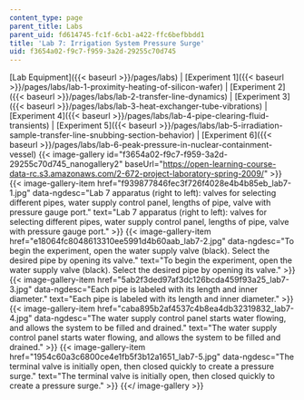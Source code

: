 ```yaml
---
content_type: page
parent_title: Labs
parent_uid: fd614745-fc1f-6cb1-a422-ffc6befbbdd1
title: 'Lab 7: Irrigation System Pressure Surge'
uid: f3654a02-f9c7-f959-3a2d-29255c70d745
---
```


[Lab Equipment]({{< baseurl >}}/pages/labs) | [Experiment 1]({{< baseurl >}}/pages/labs/lab-1-proximity-heating-of-silicon-wafer) | [Experiment 2]({{< baseurl >}}/pages/labs/lab-2-transfer-line-dynamics) | [Experiment 3]({{< baseurl >}}/pages/labs/lab-3-heat-exchanger-tube-vibrations) | [Experiment 4]({{< baseurl >}}/pages/labs/lab-4-pipe-clearing-fluid-transients) | [Experiment 5]({{< baseurl >}}/pages/labs/lab-5-irradiation-sample-transfer-line-snubbing-section-behavior) | [Experiment 6]({{< baseurl >}}/pages/labs/lab-6-peak-pressure-in-nuclear-containment-vessel)
{{< image-gallery id="f3654a02-f9c7-f959-3a2d-29255c70d745_nanogallery2" baseUrl="https://open-learning-course-data-rc.s3.amazonaws.com/2-672-project-laboratory-spring-2009/" >}}
{{< image-gallery-item href="f939877846fec3f726f4028e4b4b85eb_lab7-1.jpg" data-ngdesc="Lab 7 apparatus (right to left): valves for selecting different pipes, water supply control panel, lengths of pipe, valve with pressure gauge port." text="Lab 7 apparatus (right to left): valves for selecting different pipes, water supply control panel, lengths of pipe, valve with pressure gauge port." >}}
{{< image-gallery-item href="e18064fc8048613310ee5991d4b60aab_lab7-2.jpg" data-ngdesc="To begin the experiment, open the water supply valve (black). Select the desired pipe by opening its valve." text="To begin the experiment, open the water supply valve (black). Select the desired pipe by opening its valve." >}}
{{< image-gallery-item href="5ab2f3ded97af3dc126bcda459f93a25_lab7-3.jpg" data-ngdesc="Each pipe is labeled with its length and inner diameter." text="Each pipe is labeled with its length and inner diameter." >}}
{{< image-gallery-item href="caba895b2af4537c4b8ea4db32319832_lab7-4.jpg" data-ngdesc="The water supply control panel starts water flowing, and allows the system to be filled and drained." text="The water supply control panel starts water flowing, and allows the system to be filled and drained." >}}
{{< image-gallery-item href="1954c60a3c6800ce4e1fb5f3b12a1651_lab7-5.jpg" data-ngdesc="The terminal valve is initially open, then closed quickly to create a pressure surge." text="The terminal valve is initially open, then closed quickly to create a pressure surge." >}}
{{</ image-gallery >}}